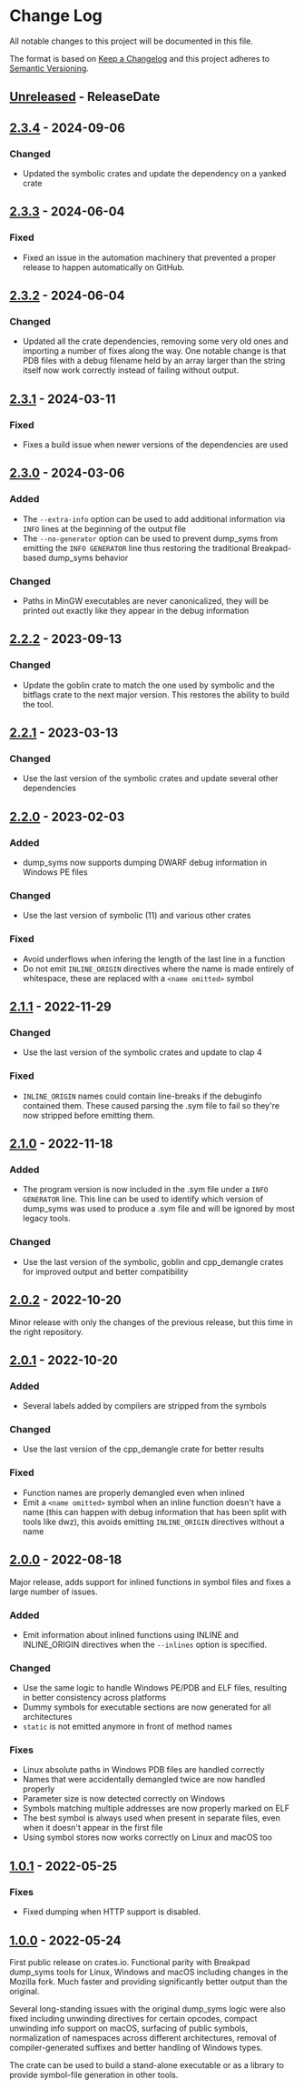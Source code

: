 # Change Log
All notable changes to this project will be documented in this file.

The format is based on [Keep a Changelog](http://keepachangelog.com/)
and this project adheres to [Semantic Versioning](http://semver.org/).

<!-- next-header -->

## [Unreleased] - ReleaseDate

## [2.3.4] - 2024-09-06

### Changed

- Updated the symbolic crates and update the dependency on a yanked crate

## [2.3.3] - 2024-06-04

### Fixed

- Fixed an issue in the automation machinery that prevented a proper release
  to happen automatically on GitHub.

## [2.3.2] - 2024-06-04

### Changed

- Updated all the crate dependencies, removing some very old ones and importing
  a number of fixes along the way. One notable change is that PDB files with
  a debug filename held by an array larger than the string itself now work
  correctly instead of failing without output.

## [2.3.1] - 2024-03-11

### Fixed

- Fixes a build issue when newer versions of the dependencies are used

## [2.3.0] - 2024-03-06

### Added

- The `--extra-info` option can be used to add additional information via
  `INFO` lines at the beginning of the output file
- The `--no-generator` option can be used to prevent dump_syms from emitting
  the `INFO GENERATOR` line thus restoring the traditional Breakpad-based
  dump_syms behavior

### Changed

- Paths in MinGW executables are never canonicalized, they will be printed out
  exactly like they appear in the debug information

## [2.2.2] - 2023-09-13

### Changed

- Update the goblin crate to match the one used by symbolic and the bitflags
  crate to the next major version. This restores the ability to build the tool.

## [2.2.1] - 2023-03-13

### Changed

- Use the last version of the symbolic crates and update several other
  dependencies

## [2.2.0] - 2023-02-03

### Added

- dump_syms now supports dumping DWARF debug information in Windows PE files

### Changed

- Use the last version of symbolic (11) and various other crates

### Fixed

- Avoid underflows when infering the length of the last line in a function
- Do not emit `INLINE_ORIGIN` directives where the name is made entirely of
  whitespace, these are replaced with a `<name omitted>` symbol

## [2.1.1] - 2022-11-29

### Changed

- Use the last version of the symbolic crates and update to clap 4

### Fixed

- `INLINE_ORIGIN` names could contain line-breaks if the debuginfo contained
  them. These caused parsing the .sym file to fail so they're now stripped
  before emitting them.

## [2.1.0] - 2022-11-18

### Added

- The program version is now included in the .sym file under a `INFO GENERATOR`
  line. This line can be used to identify which version of dump_syms was used
  to produce a .sym file and will be ignored by most legacy tools.

### Changed

- Use the last version of the symbolic, goblin and cpp_demangle crates for
  improved output and better compatibility

## [2.0.2] - 2022-10-20

Minor release with only the changes of the previous release, but this time in
the right repository.

## [2.0.1] - 2022-10-20

### Added

- Several labels added by compilers are stripped from the symbols

### Changed

- Use the last version of the cpp_demangle crate for better results

### Fixed

- Function names are properly demangled even when inlined
- Emit a `<name omitted>` symbol when an inline function doesn't have a name
  (this can happen with debug information that has been split with tools like
  dwz), this avoids emitting `INLINE_ORIGIN` directives without a name

## [2.0.0] - 2022-08-18

Major release, adds support for inlined functions in symbol files and fixes a
large number of issues.

### Added
- Emit information about inlined functions using INLINE and INLINE_ORIGIN
  directives when the `--inlines` option is specified.

### Changed
- Use the same logic to handle Windows PE/PDB and ELF files, resulting in
  better consistency across platforms
- Dummy symbols for executable sections are now generated for all architectures
- `static` is not emitted anymore in front of method names

### Fixes
- Linux absolute paths in Windows PDB files are handled correctly
- Names that were accidentally demangled twice are now handled properly
- Parameter size is now detected correctly on Windows
- Symbols matching multiple addresses are now properly marked on ELF
- The best symbol is always used when present in separate files, even when it
  doesn't appear in the first file
- Using symbol stores now works correctly on Linux and macOS too

## [1.0.1] - 2022-05-25

### Fixes

- Fixed dumping when HTTP support is disabled.

## [1.0.0] - 2022-05-24

First public release on crates.io. Functional parity with Breakpad dump_syms
tools for Linux, Windows and macOS including changes in the Mozilla fork.
Much faster and providing significantly better output than the original.

Several long-standing issues with the original dump_syms logic were also fixed
including unwinding directives for certain opcodes, compact unwinding info
support on macOS, surfacing of public symbols, normalization of namespaces
across different architectures, removal of compiler-generated suffixes and
better handling of Windows types.

The crate can be used to build a stand-alone executable or as a library to
provide symbol-file generation in other tools.

<!-- next-url -->
[Unreleased]: https://github.com/mozilla/dump_syms/compare/v2.3.4...HEAD
[2.3.4]: https://github.com/mozilla/dump_syms/compare/v2.3.3...v2.3.4
[2.3.3]: https://github.com/mozilla/dump_syms/compare/v2.3.2...v2.3.3
[2.3.2]: https://github.com/mozilla/dump_syms/compare/v2.3.1...v2.3.2
[2.3.1]: https://github.com/mozilla/dump_syms/compare/v2.3.0...v2.3.1
[2.3.0]: https://github.com/mozilla/dump_syms/compare/v2.2.2...v2.3.0
[2.2.2]: https://github.com/mozilla/dump_syms/compare/v2.2.1...v2.2.2
[2.2.1]: https://github.com/mozilla/dump_syms/compare/v2.2.0...v2.2.1
[2.2.0]: https://github.com/mozilla/dump_syms/compare/v2.1.1...v2.2.0
[2.1.1]: https://github.com/mozilla/dump_syms/compare/v2.1.0...v2.1.1
[2.1.0]: https://github.com/mozilla/dump_syms/compare/v2.0.2...v2.1.0
[2.0.2]: https://github.com/mozilla/dump_syms/compare/v2.0.1...v2.0.2
[2.0.1]: https://github.com/mozilla/dump_syms/compare/v2.0.0...v2.0.1
[2.0.0]: https://github.com/mozilla/dump_syms/compare/v1.0.1...v2.0.0
[1.0.1]: https://github.com/mozilla/dump_syms/compare/v1.0.0...v1.0.1
[1.0.0]: https://github.com/mozilla/dump_syms/compare/cab687047df228587473fbc9a33e2ff2fd2d8c2e...v1.0.0
